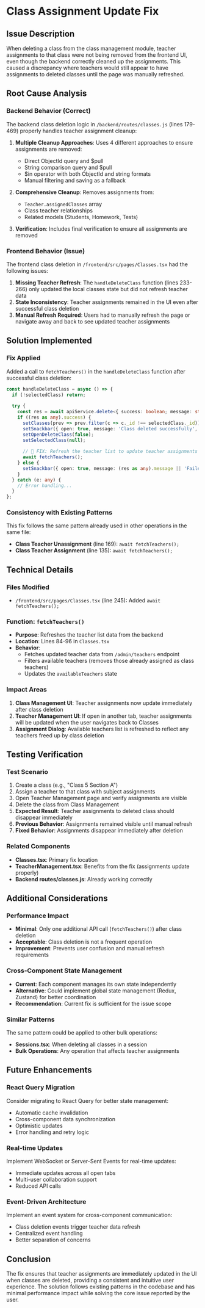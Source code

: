 # Class Assignment Update Fix

## Issue Description

When deleting a class from the class management module, teacher assignments to that class were not being removed from the frontend UI, even though the backend correctly cleaned up the assignments. This caused a discrepancy where teachers would still appear to have assignments to deleted classes until the page was manually refreshed.

## Root Cause Analysis

### Backend Behavior (Correct)
The backend class deletion logic in `/backend/routes/classes.js` (lines 179-469) properly handles teacher assignment cleanup:

1. **Multiple Cleanup Approaches**: Uses 4 different approaches to ensure assignments are removed:
   - Direct ObjectId query and $pull
   - String comparison query and $pull  
   - $in operator with both ObjectId and string formats
   - Manual filtering and saving as a fallback

2. **Comprehensive Cleanup**: Removes assignments from:
   - `Teacher.assignedClasses` array
   - Class teacher relationships
   - Related models (Students, Homework, Tests)

3. **Verification**: Includes final verification to ensure all assignments are removed

### Frontend Behavior (Issue)
The frontend class deletion in `/frontend/src/pages/Classes.tsx` had the following issues:

1. **Missing Teacher Refresh**: The `handleDeleteClass` function (lines 233-266) only updated the local classes state but did not refresh teacher data
2. **State Inconsistency**: Teacher assignments remained in the UI even after successful class deletion
3. **Manual Refresh Required**: Users had to manually refresh the page or navigate away and back to see updated teacher assignments

## Solution Implemented

### Fix Applied
Added a call to `fetchTeachers()` in the `handleDeleteClass` function after successful class deletion:

```typescript
const handleDeleteClass = async () => {
  if (!selectedClass) return;
  
  try {
    const res = await apiService.delete<{ success: boolean; message: string }>(`/classes/${selectedClass._id}`);
    if ((res as any).success) {
      setClasses(prev => prev.filter(c => c._id !== selectedClass._id));
      setSnackbar({ open: true, message: 'Class deleted successfully', severity: 'success' });
      setOpenDeleteClass(false);
      setSelectedClass(null);
      
      // 🔧 FIX: Refresh the teacher list to update teacher assignments after class deletion
      await fetchTeachers();
    } else {
      setSnackbar({ open: true, message: (res as any).message || 'Failed to delete class', severity: 'error' });
    }
  } catch (e: any) {
    // Error handling...
  }
};
```

### Consistency with Existing Patterns
This fix follows the same pattern already used in other operations in the same file:

- **Class Teacher Unassignment** (line 169): `await fetchTeachers();`
- **Class Teacher Assignment** (line 135): `await fetchTeachers();`

## Technical Details

### Files Modified
- `/frontend/src/pages/Classes.tsx` (line 245): Added `await fetchTeachers();`

### Function: `fetchTeachers()`
- **Purpose**: Refreshes the teacher list data from the backend
- **Location**: Lines 84-96 in `Classes.tsx`
- **Behavior**: 
  - Fetches updated teacher data from `/admin/teachers` endpoint
  - Filters available teachers (removes those already assigned as class teachers)
  - Updates the `availableTeachers` state

### Impact Areas
1. **Class Management UI**: Teacher assignments now update immediately after class deletion
2. **Teacher Management UI**: If open in another tab, teacher assignments will be updated when the user navigates back to Classes
3. **Assignment Dialog**: Available teachers list is refreshed to reflect any teachers freed up by class deletion

## Testing Verification

### Test Scenario
1. Create a class (e.g., "Class 5 Section A")
2. Assign a teacher to that class with subject assignments
3. Open Teacher Management page and verify assignments are visible
4. Delete the class from Class Management
5. **Expected Result**: Teacher assignments to deleted class should disappear immediately
6. **Previous Behavior**: Assignments remained visible until manual refresh
7. **Fixed Behavior**: Assignments disappear immediately after deletion

### Related Components
- **Classes.tsx**: Primary fix location
- **TeacherManagement.tsx**: Benefits from the fix (assignments update properly)
- **Backend routes/classes.js**: Already working correctly

## Additional Considerations

### Performance Impact
- **Minimal**: Only one additional API call (`fetchTeachers()`) after class deletion
- **Acceptable**: Class deletion is not a frequent operation
- **Improvement**: Prevents user confusion and manual refresh requirements

### Cross-Component State Management
- **Current**: Each component manages its own state independently
- **Alternative**: Could implement global state management (Redux, Zustand) for better coordination
- **Recommendation**: Current fix is sufficient for the issue scope

### Similar Patterns
The same pattern could be applied to other bulk operations:
- **Sessions.tsx**: When deleting all classes in a session
- **Bulk Operations**: Any operation that affects teacher assignments

## Future Enhancements

### React Query Migration
Consider migrating to React Query for better state management:
- Automatic cache invalidation
- Cross-component data synchronization
- Optimistic updates
- Error handling and retry logic

### Real-time Updates
Implement WebSocket or Server-Sent Events for real-time updates:
- Immediate updates across all open tabs
- Multi-user collaboration support
- Reduced API calls

### Event-Driven Architecture
Implement an event system for cross-component communication:
- Class deletion events trigger teacher data refresh
- Centralized event handling
- Better separation of concerns

## Conclusion

The fix ensures that teacher assignments are immediately updated in the UI when classes are deleted, providing a consistent and intuitive user experience. The solution follows existing patterns in the codebase and has minimal performance impact while solving the core issue reported by the user.